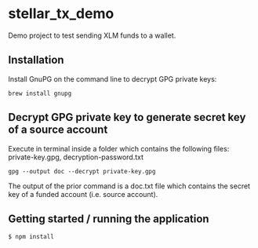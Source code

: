 # stellar_tx_demo
Demo project to test sending XLM funds to a wallet.

## Installation
Install GnuPG on the command line to decrypt GPG private keys:

``
brew install gnupg
``

## Decrypt GPG private key to generate secret key of a source account

Execute in terminal inside a folder which contains the following files: private-key.gpg, decryption-password.txt

``
gpg --output doc --decrypt private-key.gpg
``

The output of the prior command is a doc.txt file which contains the secret key of a funded account (i.e. source account).

## Getting started / running the application
``
$ npm install
``

